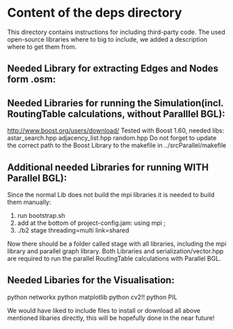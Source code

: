 # Content of the deps directory

This directory contains instructions for including third-party code.
The used open-source libraries where to big to include, we added a description where
to get them from.

## Needed Library for extracting Edges and Nodes form .osm:


## Needed Libraries for running the Simulation(incl. RoutingTable calculations, without Paralllel BGL):
http://www.boost.org/users/download/
Tested with Boost 1.60, needed libs:
astar_search.hpp
adjacency_list.hpp
random.hpp
Do not forget to update the correct path to the Boost Library to
the makefile in ../srcParallel/makefile

## Additional needed Libraries for running WITH Parallel BGL):
Since the normal Lib does not build the mpi libraries it is
needed to build them manually:
1. run bootstrap.sh
2. add at the bottom of project-config.jam: using mpi ;
4. ./b2 stage threading=multi link=shared

Now there should be a folder called stage with all libraries, including
the mpi library and parallel graph library.
Both Libraries and serialization/vector.hpp are required to run the parallel RoutingTable calculations with Parallel BGL.

## Needed Libaries for the Visualisation:
python networkx
python matplotlib
python cv2!!
python PIL

We would have liked to include files to install or download all above mentioned
libaries directly, this will be hopefully done in the near future!
 





